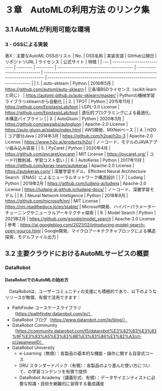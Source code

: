# ３章　AutoMLの利用方法 のリンク集

## 3.1 AutoMLが利用可能な環境

### 3 - OSSによる実装

表X：主要なAutoML OSSのリスト
| No. | OSS名称                       | 実装言語     | GitHub公開日 | リポジトリURL                                | ライセンス                        | 公式サイト                                                                          | 特徴                                                                    |
| --- | --------------------------- | -------- | --------- | --------------------------------------- | ---------------------------- | ------------------------------------------------------------------------------ | --------------------------------------------------------------------- |
| 1.  | auto-sklearn                | Python   | 2016年5月   | https://github.com/automl/auto-sklearn  | 三条項BSDライセンス（scikit-learnと同じ） | https://automl.github.io/auto-sklearn/master/                                  | Pythonの機械学習ライブラリsklearnから自動化                                          |
| 2.  | TPOT                        | Python   | 2015年11月  | https://github.com/EpistasisLab/tpot    | LGPL-3.0 License             | https://github.com/EpistasisLab/tpot                                           | 遺伝的プログラミングによる最適化、木構造パイプライン                                            |
| 3.  | AutoGluon                   | Python   | 2020年3月   | https://github.com/awslabs/autogluon    | Apache-2.0 License           | https://auto.gluon.ai/stable/index.html                                        | AWS開発、MXNetベース                                                        |
| 4.  | H2O                         | コア部分Java | 2014年3月   | https://github.com/h2oai/h2o-3          | Apache-2.0 License           | https://www.h2o.ai/products/h2o/                                               | ノーコード、モデルのJAVAアプリ組み込み容易                                               |
| 5.  | PyCaret                     | Python   | 2020年4月   | https://github.com/pycaret/pycaret      | MIT License                  | https://pycaret.org/                                                           | コード行数削減、学習コスト低い                                                       |
| 6.  | AutoKeras                   | Python   | 2017年11月  | https://github.com/keras-team/autokeras | Apache-2.0 License           | https://autokeras.com/                                                         | 深層学習モデル、Efficitent Neural Architecture Search（ENAS）によるニューラルネットワーク構造設計 |
| 7.  | Ludwig                      | Python   | 2019年2月   | https://github.com/ludwig-ai/ludwig     | Apache-2.0 License           | https://ludwig-ai.github.io/ludwig-docs/                                       | ノーコード、深層学習モデル                                                         |
| 8.  | Neural Network Intelligence | Python   | 2018年9月   | https://github.com/microsoft/nni        | MIT License                  | https://nni.readthedocs.io/en/stable/                                          | Microsoft開発、ハイパーパラメーターチューニングやニューラルアーキテクチャ探索                           |
| 9.  | Model Search                | Python   | 2021年2月   | https://github.com/google/model_search  | Apache-2.0 License           | 参考：https://ai.googleblog.com/2021/02/introducing-model-search-open-source.html | Google開発、マイクロアーキテクチャブロックによる構造探索、モデルファイル出力                             |

## 3.2 主要クラウドにおけるAutoMLサービスの概要

### DataRobot
#### DataRobotでのAutoMLの始め方  
　DataRobotは、ユーザーコミュニティの支援にも積極的であり、以下のようなリソースが無償、有償で活用できます：
- PathFinder ユースケースライブラリ（https://pathfinder.datarobot.com/jp/）  
- DataRobot ブログ（https://www.datarobot.com/jp/blog/）
- DataRobot Community（https://community.datarobot.com/t5/datarobot%E3%82%B3%E3%83%9F%E3%83%A5%E3%83%8B%E3%83%86%E3%82%A3/ct-p/JapaneseID）
- DataRobot University
  - e-Learning（無償）：各製品の基本的な機能・操作に関する自習式コース
  - DRU スタンダードパック（有償）：各製品のより進んだ使い方について、の学習コンテンツを有償で提供
  - DataRobot Academy（講義形式、有償）：データサイエンティストに必要な知識・技術を網羅的に習得する養成講座

